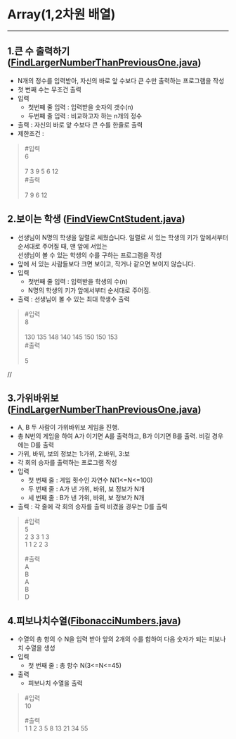 # Array(1,2차원 배열)

--- 

## 1.큰 수 출력하기 ([FindLargerNumberThanPreviousOne.java](https://github.com/90mansik/codingTest-inflearn/blob/master/src/com/algorithm/array/FindLargerNumberThanPreviousOne.java))
- N개의 정수를 입력받아, 자신의 바로 앞 수보다 큰 수만 출력하는 프로그램을 작성
- 첫 번째 수는 무조건 출력
- 입력
    - 첫번째 줄 입력 : 입력받을 숫자의 갯수(n)
    - 두번째 줄 입력 : 비교하고자 하는 n개의 정수
- 출력 : 자신의 바로 앞 수보다 큰 수를 한줄로 출력
- 제한조건 : 

> #입력  
> 6 </br>  
> 7 3 9 5 6 12 </br>
> #출력 </br>  
> 7 9 6 12


## 2.보이는 학생 ([FindViewCntStudent.java](https://github.com/90mansik/codingTest-inflearn/blob/master/src/com/algorithm/array/FindViewCntStudent.java))
- 선생님이 N명의 학생을 일렬로 세웠습니다. 일렬로 서 있는 학생의 키가 앞에서부터 순서대로 주어질 때, 맨 앞에 서있는 </br>
  선생님이 볼 수 있는 학생의 수를 구하는 프로그램을 작성
- 앞에 서 있는 사람들보다 크면 보이고, 작거나 같으면 보이지 않습니다.
- 입력
  - 첫번째 줄 입력 : 입력받을 학생의 수(n)
  - N명의 학생의 키가 앞에서부터 순서대로 주어짐.
- 출력 : 선생님이 볼 수 있는 최대 학생수 출력

> #입력  
> 8 </br>  
> 130 135 148 140 145 150 150 153 </br>
> #출력 </br>  
> 5


//

## 3.가위바위보 ([FindLargerNumberThanPreviousOne.java](https://github.com/90mansik/codingTest-inflearn/blob/master/src/com/algorithm/array/FindLargerNumberThanPreviousOne.java))
- A, B 두 사람이 가위바위보 게임을 진행.
- 총 N번의 게임을 하여 A가 이기면 A를 출력하고, B가 이기면 B를 출력. 비길 경우에는 D를 출력
- 가위, 바위, 보의 정보는 1:가위, 2:바위, 3:보
- 각 회의 승자를 출력하는 프로그램 작성
- 입력
  - 첫 번째 줄 : 게임 횟수인 자연수 N(1<=N<=100)
  - 두 번째 줄 : A가 낸 가위, 바위, 보 정보가 N개
  - 세 번째 줄 : B가 낸 가위, 바위, 보 정보가 N개
- 출력 : 각 줄에 각 회의 승자를 출력 비겼을 경우는 D를 출력

> #입력  
> 5 </br> 
> 2 3 3 1 3 </br>
> 1 1 2 2 3 </br>  
> 
> #출력 </br> 
> A </br>
> B </br>
> A </br>
> B </br>
> D </br>

## 4.피보나치수열([FibonacciNumbers.java](https://github.com/90mansik/codingTest-inflearn/blob/master/src/com/algorithm/array/FibonacciNumbers.java))
- 수열의 총 항의 수 N을 입력 받아 앞의 2개의 수를 합하여 다음 숫자가 되는 피보나치 수열을 생성
- 입력
  - 첫 번째 줄 : 총 항수 N(3<=N<=45)
- 출력 
  - 피보나치 수열을 출력

> #입력  
> 10 </br>  
> 
> #출력 </br> 
> 1 1 2 3 5 8 13 21 34 55 </br>


